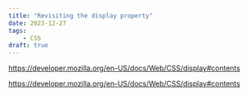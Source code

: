 ```yaml
---
title: "Revisiting the display property"
date: 2023-12-27
tags:
	- CSS
draft: true
---
```


<https://developer.mozilla.org/en-US/docs/Web/CSS/display#contents>

<https://developer.mozilla.org/en-US/docs/Web/CSS/display#contents>
